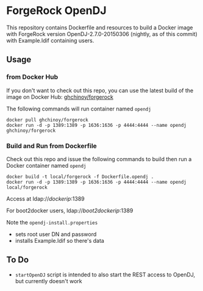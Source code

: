 # ForgeRock OpenDJ

This repository contains Dockerfile and resources to build a Docker image with ForgeRock version OpenDJ-2.7.0-20150306 (nightly, as of this commit) with Example.ldif containing users.

## Usage

### from Docker Hub

If you don't want to check out this repo, you can use the latest build of the image on Docker Hub: [ghchinoy/forgerock](https://registry.hub.docker.com/u/ghchinoy/forgerock/)

The following commands will run container named `opendj`

    docker pull ghchinoy/forgerock
    docker run -d -p 1389:1389 -p 1636:1636 -p 4444:4444 --name opendj ghchinoy/forgerock


### Build and Run from Dockerfile

Check out this repo and issue the following commands to build then run a Docker container named `opendj`

	docker build -t local/forgerock -f Dockerfile.opendj .
	docker run -d -p 1389:1389 -p 1636:1636 -p 4444:4444 --name opendj local/forgerock

Access at ldap://_dockerip_:1389

For boot2docker users, ldap://_boot2dockerip_:1389

Note the `opendj-install.properties`
* sets root user DN and password
* installs Example.ldif so there's data



## To Do

* `startOpenDJ` script is intended to also start the REST access to OpenDJ, but currently doesn't work